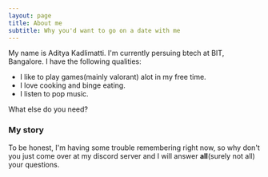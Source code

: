 ```yaml
---
layout: page
title: About me
subtitle: Why you'd want to go on a date with me
---
```


My name is Aditya Kadlimatti. I'm currently persuing btech at BIT, Bangalore.
I have the following qualities:

- I like to play games(mainly valorant) alot in my free time.
- I love cooking and binge eating.
- I listen to pop music.

What else do you need?

### My story

To be honest, I'm having some trouble remembering right now, so why don't you just come over at my discord server and I will answer **all**(surely not all) your questions.

